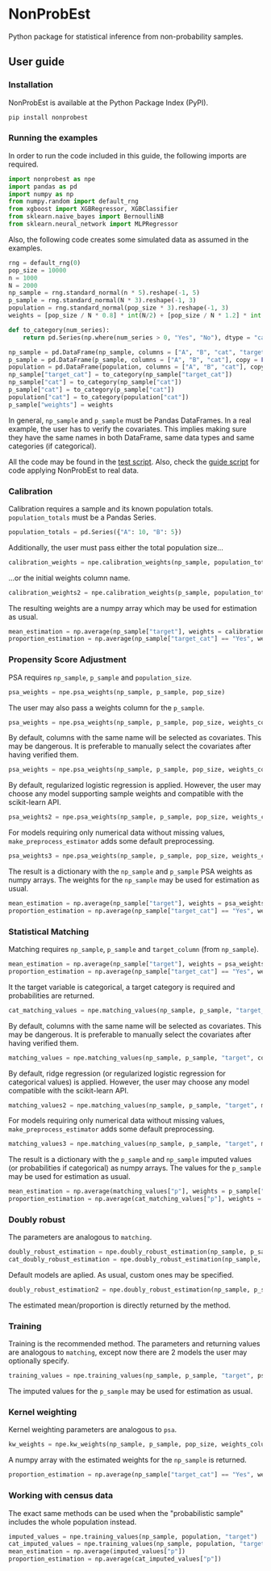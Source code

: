 # NonProbEst

Python package for statistical inference from non-probability samples.

## User guide

### Installation

NonProbEst is available at the Python Package Index (PyPI).

```bash
pip install nonprobest
```

### Running the examples

In order to run the code included in this guide, the following imports are required.

```python
import nonprobest as npe
import pandas as pd
import numpy as np
from numpy.random import default_rng
from xgboost import XGBRegressor, XGBClassifier
from sklearn.naive_bayes import BernoulliNB
from sklearn.neural_network import MLPRegressor
```

Also, the following code creates some simulated data as assumed in the examples.

```python
rng = default_rng(0)
pop_size = 10000
n = 1000
N = 2000
np_sample = rng.standard_normal(n * 5).reshape(-1, 5)
p_sample = rng.standard_normal(N * 3).reshape(-1, 3)
population = rng.standard_normal(pop_size * 3).reshape(-1, 3)
weights = [pop_size / N * 0.8] * int(N/2) + [pop_size / N * 1.2] * int(N/2)

def to_category(num_series):
	return pd.Series(np.where(num_series > 0, "Yes", "No"), dtype = "category", copy = False)

np_sample = pd.DataFrame(np_sample, columns = ["A", "B", "cat", "target", "target_cat"], copy = False)
p_sample = pd.DataFrame(p_sample, columns = ["A", "B", "cat"], copy = False)
population = pd.DataFrame(population, columns = ["A", "B", "cat"], copy = False)
np_sample["target_cat"] = to_category(np_sample["target_cat"])
np_sample["cat"] = to_category(np_sample["cat"])
p_sample["cat"] = to_category(p_sample["cat"])
population["cat"] = to_category(population["cat"])
p_sample["weights"] = weights
```

In general, `np_sample` and `p_sample` must be Pandas DataFrames. In a real example, the user has to verify the covariates. This implies making sure they have the same names in both DataFrame, same data types and same categories (if categorical).

All the code may be found in the [test script](test.py). Also, check the [guide script](guide.py) for code applying NonProbEst to real data.

### Calibration

Calibration requires a sample and its known population totals. `population_totals` must be a Pandas Series.
```python
population_totals = pd.Series({"A": 10, "B": 5})
```
Additionally, the user must pass either the total population size...
```python
calibration_weights = npe.calibration_weights(np_sample, population_totals, population_size = pop_size)
```
...or the initial weights column name.
```python
calibration_weights2 = npe.calibration_weights(p_sample, population_totals, weights_column = "weights")
```
The resulting weights are a numpy array which may be used for estimation as usual.
```python
mean_estimation = np.average(np_sample["target"], weights = calibration_weights)
proportion_estimation = np.average(np_sample["target_cat"] == "Yes", weights = calibration_weights)
```

### Propensity Score Adjustment

PSA requires `np_sample`, `p_sample` and `population_size`.
```python
psa_weights = npe.psa_weights(np_sample, p_sample, pop_size)
```
The user may also pass a weights column for the `p_sample`.
```python
psa_weights = npe.psa_weights(np_sample, p_sample, pop_size, weights_column = "weights")
```
By default, columns with the same name will be selected as covariates. This may be dangerous. It is preferable to manually select the covariates after having verified them.
```python
psa_weights = npe.psa_weights(np_sample, p_sample, pop_size, weights_column = "weights", covariates = ["A", "B", "cat"])
```
By default, regularized logistic regression is applied. However, the user may choose any model supporting sample weights and compatible with the scikit-learn API.
```python
psa_weights2 = npe.psa_weights(np_sample, p_sample, pop_size, weights_column = "weights", model = XGBClassifier(enable_categorical = True, tree_method = "hist"))
```
For models requiring only numerical data without missing values, `make_preprocess_estimator` adds some default preprocessing.
```python
psa_weights3 = npe.psa_weights(np_sample, p_sample, pop_size, weights_column = "weights", model = npe.make_preprocess_estimator(BernoulliNB()))
```
The result is a dictionary with the `np_sample` and `p_sample` PSA weights as numpy arrays. The weights for the `np_sample` may be used for estimation as usual.
```python
mean_estimation = np.average(np_sample["target"], weights = psa_weights["np"])
proportion_estimation = np.average(np_sample["target_cat"] == "Yes", weights = psa_weights["np"])
```

### Statistical Matching

Matching requires `np_sample`, `p_sample` and `target_column` (from `np_sample`).
```python
mean_estimation = np.average(np_sample["target"], weights = psa_weights["np"])
proportion_estimation = np.average(np_sample["target_cat"] == "Yes", weights = psa_weights["np"])
```
It the target variable is categorical, a target category is required and probabilities are returned.
```python
cat_matching_values = npe.matching_values(np_sample, p_sample, "target_cat", "Yes")
```
By default, columns with the same name will be selected as covariates. This may be dangerous. It is preferable to manually select the covariates after having verified them.
```python
matching_values = npe.matching_values(np_sample, p_sample, "target", covariates = ["A", "B", "cat"])
```
By default, ridge regression (or regularized logistic regression for categorical values) is applied. However, the user may choose any model compatible with the scikit-learn API.
```python
matching_values2 = npe.matching_values(np_sample, p_sample, "target", model = XGBRegressor(enable_categorical = True, tree_method = "hist"))
```
For models requiring only numerical data without missing values, `make_preprocess_estimator` adds some default preprocessing.
```python
matching_values3 = npe.matching_values(np_sample, p_sample, "target", model = npe.make_preprocess_estimator(MLPRegressor()))
```
The result is a dictionary with the `p_sample` and `np_sample` imputed values (or probabilities if categorical) as numpy arrays. The values for the `p_sample` may be used for estimation as usual.
```python
mean_estimation = np.average(matching_values["p"], weights = p_sample["weights"])
proportion_estimation = np.average(cat_matching_values["p"], weights = p_sample["weights"])
```

### Doubly robust

The parameters are analogous to `matching`.
```python
doubly_robust_estimation = npe.doubly_robust_estimation(np_sample, p_sample, "target", covariates = ["A", "B", "cat"])
cat_doubly_robust_estimation = npe.doubly_robust_estimation(np_sample, p_sample, "target_cat", "Yes", covariates = ["A", "B", "cat"])
```
Default models are aplied. As usual, custom ones may be specified.
```python
doubly_robust_estimation2 = npe.doubly_robust_estimation(np_sample, p_sample, "target", psa_model = XGBClassifier(enable_categorical = True, tree_method = "hist"), matching_model = XGBRegressor(enable_categorical = True, tree_method = "hist"))
```
The estimated mean/proportion is directly returned by the method.

### Training

Training is the recommended method. The parameters and returning values are analogous to `matching`, except now there are 2 models the user may optionally specify.
```python
training_values = npe.training_values(np_sample, p_sample, "target", psa_model = XGBClassifier(enable_categorical = True, tree_method = "hist"), matching_model = XGBRegressor(enable_categorical = True, tree_method = "hist"))
```
The imputed values for the `p_sample` may be used for estimation as usual.

### Kernel weighting

Kernel weighting parameters are analogous to `psa`.
```python
kw_weights = npe.kw_weights(np_sample, p_sample, pop_size, weights_column = "weights", covariates = ["A", "B", "cat"])
```
A numpy array with the estimated weights for the `np_sample` is returned.
```python
proportion_estimation = np.average(np_sample["target_cat"] == "Yes", weights = kw_weights)
```

### Working with census data

The exact same methods can be used when the "probabilistic sample" includes the whole population instead.
```python
imputed_values = npe.training_values(np_sample, population, "target")
cat_imputed_values = npe.training_values(np_sample, population, "target_cat", "Yes")
mean_estimation = np.average(imputed_values["p"])
proportion_estimation = np.average(cat_imputed_values["p"])
```
